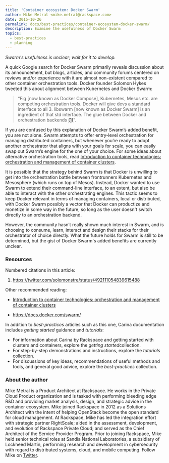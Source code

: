 ```yaml
---
title: 'Container ecosystem: Docker Swarm'
author: Mike Metral <mike.metral@rackspace.com>
date: 2015-10-26
permalink: docs/best-practices/container-ecosystem-docker-swarm/
description: Examine the usefulness of Docker Swarm
topics:
  - best-practices
  - planning
---
```


*Swarm's usefulness is unclear; wait for it to develop.*

A quick Google search for Docker Swarm primarily reveals discussion about
its announcement, but blogs, articles, and community forums centered on
reviews and/or experience with it are almost non-existent compared to
other container orchestration tools. Docker founder Solomon Hykes
tweeted this about alignment between Kubernetes and Docker Swarm:

> “Fig [now known as Docker Compose], Kubernetes, Mesos etc. are
> competing orchestration tools. Docker will give devs a standard interface to all 3.
> libswarm [now known as Docker Swarm] is an ingredient of that std interface. The
> glue between Docker and orchestration backends [(1)](#resources)”.

If you are confused by this explanation of Docker Swarm’s added benefit,
you are not alone. Swarm attempts to offer entry-level
orchestration for managing distributed containers, but whenever you’re
ready to adopt another orchestrator that aligns with your goals for
scale, you can easily swap out Swarm’s engine for the one of your
choice. For some ideas about alternative orchestration tools, read
[Introduction to container technologies: orchestration and management of container clusters](/docs/best-practices/container-technologies-orchestration-clusters/).

It is possible that the strategy behind Swarm is that
Docker is unwilling to get into the orchestration battle between
frontrunners Kubernetes and Mesosphere (which
runs on top of Mesos). Instead, Docker wanted to use Swarm to extend their
command-line interface, to an extent, but also be able to interact with the
other orchestrating engines. This tactic seems to keep
Docker relevant in terms of managing containers, local or
distributed, with Docker Swarm possibly a vector that Docker can productize
and monetize in some way in the future, so long as the user doesn't switch directly to an orchestration backend.

However, the community hasn’t really shown much
interest in Swarm, and is choosing to consume, learn, interact and
design their stacks for their orchestrator of choice directly. What
the future holds for Swarm is still to be determined, but the gist of
Docker Swarm's added benefits are currently unclear.

### Resources

Numbered citations in this article:

1. <https://twitter.com/solomonstre/status/492111054839615488>

Other recommended reading:

- [Introduction to container technologies: orchestration and management of container clusters](/docs/best-practices/container-technologies-orchestration-clusters/)

- <https://docs.docker.com/swarm/>

In addition to *best-practices* articles such as this one,
Carina documentation includes *getting started* guidance and *tutorials*:

* For information about Carina by Rackspace and getting started
  with clusters and containers, explore the *​getting started​* collection.
* For step-by-step demonstrations and instructions, explore the *tutorials* collection.
* For discussions of key ideas, recommendations of useful methods and tools, and
  general good advice, explore the *best-practices* collection.

### About the author

Mike Metral is a Product Architect at Rackspace. He works in the Private Cloud Product
organization and is tasked with performing bleeding edge R&D and providing market
analysis, design, and strategic advice in the container ecosystem. Mike joined Rackspace
in 2012 as a Solutions Architect with the intent of helping OpenStack become the open
standard for cloud management. At Rackspace, Mike has led the integration effort with
strategic partner RightScale; aided in the assessment, development, and evolution of
Rackspace Private Cloud; and served as the Chief Architect of the Service Provider
Program. Prior to joining Rackspace, Mike held senior technical roles at Sandia National
Laboratories, a subsidiary of Lockheed Martin, performing research and development in
cybersecurity with regard to distributed systems, cloud, and mobile computing.
Follow Mike on [Twitter](https://twitter.com/@mikemetral).
